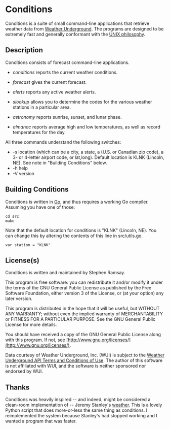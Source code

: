 
Conditions
==========

Conditions is a suite of small command-line applications that retrieve weather data from [Weather Underground](http://www.wunderground.com).  The programs are designed to be extremely fast and generally conformant with the [UNIX philosophy](http://en.wikipedia.org/wiki/Unix_philosophy).

Description
-----------

Conditions consists of forecast command-line applications.

* _conditions_ reports the current weather conditions.

* _forecast_ gives the current forecast.

* _alerts_ reports any active weather alerts.

* _slookup_ allows you to determine the codes for the various weather stations in a particular area.

* _astronomy_ reports sunrise, sunset, and lunar phase.

* _almanac_ reports average high and low temperatures, as well as record temperatures for the day.
	
All three commands understand the following switches:

* -s location (which can be a city, a state, a (U.S. or Canadian zip code), a 3- or 4-letter airport code, or lat,long).  Default location is KLNK (Lincoln, NE).  See note in "Building Conditions" below.
* -h help
* -V version

Building Conditions
-------------------

Conditions is written in [Go](http://golang.org), and thus requires a working Go compiler.  Assuming you have one of those:

	cd src
	make

Note that the default location for conditions is "KLNK" (Lincoln, NE).  You can change this by altering the contents of this line in src/utils.go.

	var station = "KLNK"

License(s)
---------

Conditions is written and maintained by Stephen Ramsay.

This program is free software: you can redistribute it and/or modify it under the terms of the GNU General Public License as published by the Free Software Foundation, either version 3 of the License, or (at your option) any later version.

This program is distributed in the hope that it will be useful, but WITHOUT ANY WARRANTY; without even the implied warranty of MERCHANTABILITY or FITNESS FOR A PARTICULAR PURPOSE.  See the GNU General Public License for more details.

You should have received a copy of the GNU General Public License along with this program.  If not, see [http://www.gnu.org/licenses/](http://www.gnu.org/licenses/).

Data courtesy of Weather Underground, Inc. (WUI) is subject to the [Weather Underground API Terms and Conditions of Use](http://www.wunderground.com/weather/api/d/terms.html).  The author of this software is not affiliated with WUI, and the software is neither sponsored nor endorsed by WUI.

Thanks
------

Conditions was heavily inspired -- and indeed, might be considered a clean-room implementation of -- Jeremy Stanley's [weather](http://fungi.yuggoth.org/weather/).  This is a lovely Python script that does more-or-less the same thing as conditions.  I reimplemented the system because Stanley's had stopped working and I wanted a program that was faster.
